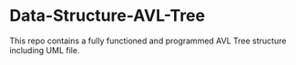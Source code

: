 # Data-Structure-AVL-Tree
This repo contains a fully functioned and programmed AVL Tree structure including UML file.
